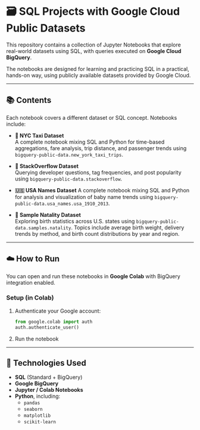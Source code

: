 # 🗃️ SQL Projects with Google Cloud Public Datasets

This repository contains a collection of Jupyter Notebooks that explore real-world datasets using SQL, with queries executed on **Google Cloud BigQuery**.

The notebooks are designed for learning and practicing SQL in a practical, hands-on way, using publicly available datasets provided by Google Cloud.

---

## 📚 Contents

Each notebook covers a different dataset or SQL concept. Notebooks include:

- **🚕 NYC Taxi Dataset**  
  A complete notebook mixing SQL and Python for time-based aggregations, fare analysis, trip distance, and passenger trends using `bigquery-public-data.new_york_taxi_trips`.

- **💬 StackOverflow Dataset**  
  Querying developer questions, tag frequencies, and post popularity using `bigquery-public-data.stackoverflow`.

- **🇺🇸 USA Names Dataset**
  A complete notebook mixing SQL and Python for analysis and visualization of baby name trends using `bigquery-public-data.usa_names.usa_1910_2013`.

- **👶 Sample Natality Dataset**  
  Exploring birth statistics across U.S. states using `bigquery-public-data.samples.natality`. Topics include average birth weight, delivery trends by method, and birth count distributions by year and region.

---

## ☁️ How to Run

You can open and run these notebooks in **Google Colab** with BigQuery integration enabled.

### Setup (in Colab)
1. Authenticate your Google account:
   ```python
   from google.colab import auth
   auth.authenticate_user()


2. Run the notebook

---

## 🔧 Technologies Used

- **SQL** (Standard + BigQuery)  
- **Google BigQuery**  
- **Jupyter / Colab Notebooks**  
- **Python**, including:
  - `pandas`
  - `seaborn`
  - `matplotlib`
  - `scikit-learn`

